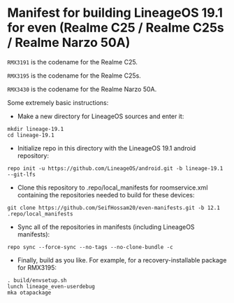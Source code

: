 # Manifest for building LineageOS 19.1 for even (Realme C25 / Realme C25s / Realme Narzo 50A)

`RMX3191` is the codename for the Realme C25.

`RMX3195` is the codename for the Realme C25s.

`RMX3430` is the codename for the Realme Narzo 50A.

Some extremely basic instructions:
- Make a new directory for LineageOS sources and enter it:
```
mkdir lineage-19.1
cd lineage-19.1
```

- Initialize repo in this directory with the LineageOS 19.1 android repository:
```
repo init -u https://github.com/LineageOS/android.git -b lineage-19.1 --git-lfs
```

- Clone this repository to .repo/local_manifests for roomservice.xml containing the repositories needed to build for these devices:
```
git clone https://github.com/SeifHossam20/even-manifests.git -b 12.1 .repo/local_manifests
```

- Sync all of the repositories in manifests (including LineageOS manifests):
```
repo sync --force-sync --no-tags --no-clone-bundle -c
```

- Finally, build as you like. For example, for a recovery-installable package for RMX3195:
```
. build/envsetup.sh
lunch lineage_even-userdebug
mka otapackage
```
